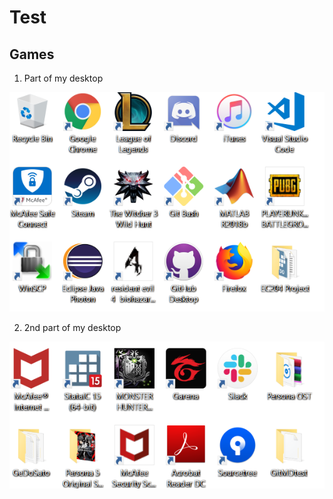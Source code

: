 # Test

## Games

1. Part of my desktop

![test](Images/test.png)

2. 2nd part of my desktop

![test2](Images/Test2.png)
